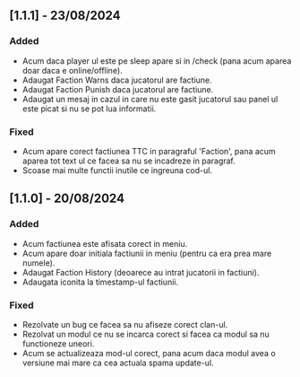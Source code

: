 ## [1.1.1] - 23/08/2024

### Added
- Acum daca player ul este pe sleep apare si in /check (pana acum aparea doar daca e online/offline).
- Adaugat Faction Warns daca jucatorul are factiune.
- Adaugat Faction Punish daca jucatorul are factiune.
- Adaugat un mesaj in cazul in care nu este gasit jucatorul sau panel ul este picat si nu se pot lua informatii.

### Fixed
- Acum apare corect factiunea TTC in paragraful 'Faction', pana acum aparea tot text ul ce facea sa nu se incadreze in paragraf.
- Scoase mai multe functii inutile ce ingreuna cod-ul.

## [1.1.0] - 20/08/2024

### Added
- Acum factiunea este afisata corect in meniu.
- Acum apare doar initiala factiunii in meniu (pentru ca era prea mare numele).
- Adaugat Faction History (deoarece au intrat jucatorii in factiuni).
- Adaugata iconita la timestamp-ul factiunii.

### Fixed
- Rezolvate un bug ce facea sa nu afiseze corect clan-ul.
- Rezolvat un modul ce nu se incarca corect si facea ca modul sa nu functioneze uneori.
- Acum se actualizeaza mod-ul corect, pana acum daca modul avea o versiune mai mare ca cea actuala spama update-ul.